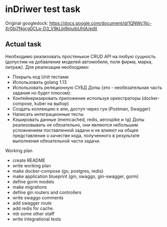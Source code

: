 # inDriwer test task
Original googledock: https://docs.google.com/document/d/1QNWc1Ijc-Xr0bi7Ngcg0CLp-D3_V9kLbj9piuibUhIA/edit
## Actual task
Необходимо реализовать простенькое CRUD API
на любую сущность (допустим на добавление моделей автомобиля, поля фирма, марка, литраж).
Для реализации необходимо:
- Покрыть код Unit тестами
- Использовать golang 1.13
- Использовать реляционную СУБД
Допы (это - необязательная часть задания но будет плюсом):
- Контейнеризировать приложение используя оркестраторы (docker-compose, kuber на выбор)
- Создать коллекцию к апи, доступ через гуи (Postman, Swagger)
- Написать интеграционные тесты
- Кэшировать данные (memcached, redis, aerospike и тд)
Допы реализовывать не обязательно, они являются небольшим усложнением поставленной задачи и не влияют на общее представление о качестве кода, полученного в результате выполнения обязательной части задачи.

Working plan
- create README
- write working plan
- make docker-compose (go, postgres, redis)
- make application blueprint (gin, swaggo, gin-swagger, gorm)
- define gorm models
- make migrations
- define gin routers and controllers
- write swaggo comments
- add swagger route
- add redis for cache
- mb some other staff
- write integrational tests